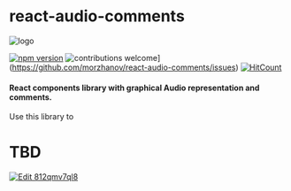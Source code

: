 # react-audio-comments

<img src="https://i.imgur.com/DbFz3bY.png" alt="logo" />

[![npm version](https://badge.fury.io/js/react-audio-comments.svg)](https://badge.fury.io/js/react-audio-comments)
![contributions welcome](https://img.shields.io/badge/contributions-welcome-brightgreen.svg?style=flat)](https://github.com/morzhanov/react-audio-comments/issues)
[![HitCount](http://hits.dwyl.io/morzhanov/react-audio-comments.svg)](http://hits.dwyl.io/morzhanov/react-audio-comments)

#### React components library with graphical Audio representation and comments.

Use this library to 

# TBD

[![Edit 812qmv7ql8](https://codesandbox.io/static/img/play-codesandbox.svg)](https://codesandbox.io/s/812qmv7ql8?view=preview)
